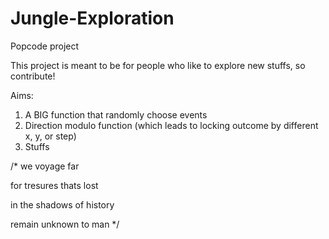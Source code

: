 # Jungle-Exploration
Popcode project

This project is meant to be for people who like to explore new stuffs, so contribute!

Aims:
1. A BIG function that randomly choose events
2. Direction modulo function (which leads to locking outcome by different x, y, or step)
3. Stuffs

/*
we voyage far

for tresures thats lost 

in the shadows of history

remain unknown to man
*/



